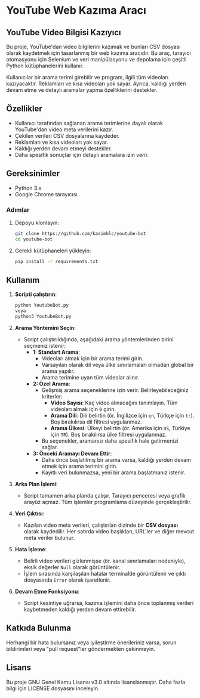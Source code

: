 # YouTube Web Kazıma Aracı
## YouTube Video Bilgisi Kazıyıcı

Bu proje, YouTube'dan video bilgilerini kazımak ve bunları CSV dosyası olarak kaydetmek için tasarlanmış bir web kazıma aracıdır. Bu araç, tarayıcı otomasyonu için Selenium ve veri manipülasyonu ve depolama için çeşitli Python kütüphanelerini kullanır.

Kullanıcılar bir arama terimi girebilir ve program, ilgili tüm videoları kazıyacaktır. Reklamları ve kısa videoları yok sayar. Ayrıca, kaldığı yerden devam etme ve detaylı aramalar yapma özelliklerini destekler.

## Özellikler
- Kullanıcı tarafından sağlanan arama terimlerine dayalı olarak YouTube'dan video meta verilerini kazır.
- Çekilen verileri CSV dosyalarına kaydeder.
- Reklamları ve kısa videoları yok sayar.
- Kaldığı yerden devam etmeyi destekler.
- Daha spesifik sonuçlar için detaylı aramalara izin verir.

## Gereksinimler
- Python 3.x
- Google Chrome tarayıcısı

### Adımlar
1. Depoyu klonlayın:
    ```sh
    git clone https://github.com/kasimblc/youtube-bot
    cd youtube-bot
    ```

2. Gerekli kütüphaneleri yükleyin:
    ```sh
    pip install -r requirements.txt
    ```

## Kullanım
1. **Scripti çalıştırın**:
    ```sh
    python YoutubeBot.py
    veya
    python3 YoutubeBot.py
    ```

2. **Arama Yöntemini Seçin**:
   - Script çalıştırıldığında, aşağıdaki arama yöntemlerinden birini seçmeniz istenir:
     - **1: Standart Arama**:  
       - Videoları almak için bir arama terimi girin.  
       - Varsayılan olarak dil veya ülke sınırlamaları olmadan global bir arama yapılır.  
       - Arama terimine uyan tüm videolar alınır.  
     - **2: Özel Arama**:  
       - Gelişmiş arama seçeneklerine izin verir. Belirleyebileceğiniz kriterler:  
         - **Video Sayısı**: Kaç video alınacağını tanımlayın. Tüm videoları almak için `0` girin.  
         - **Arama Dili**: Dili belirtin (ör. İngilizce için `en`, Türkçe için `tr`). Boş bırakılırsa dil filtresi uygulanmaz.  
         - **Arama Ülkesi**: Ülkeyi belirtin (ör. Amerika için `US`, Türkiye için `TR`). Boş bırakılırsa ülke filtresi uygulanmaz.  
       - Bu seçenekler, aramanızı daha spesifik hale getirmenizi sağlar.  
     - **3: Önceki Aramayı Devam Ettir**:  
       - Daha önce başlatılmış bir arama varsa, kaldığı yerden devam etmek için arama terimini girin.  
       - Kayıtlı veri bulunmazsa, yeni bir arama başlatmanız istenir.

3. **Arka Plan İşlemi**:
   - Script tamamen arka planda çalışır. Tarayıcı penceresi veya grafik arayüz açmaz. Tüm işlemler programlama düzeyinde gerçekleştirilir.

4. **Veri Çıktısı**:
   - Kazılan video meta verileri, çalıştırılan dizinde bir **CSV dosyası** olarak kaydedilir. Her satırda video başlıkları, URL'ler ve diğer mevcut meta veriler bulunur.

5. **Hata İşleme**:
   - Belirli video verileri gizlenmişse (ör. kanal sınırlamaları nedeniyle), eksik değerler `Null` olarak görüntülenir.  
   - İşlem sırasında karşılaşılan hatalar terminalde görüntülenir ve çıktı dosyasında `Error` olarak işaretlenir.

6. **Devam Etme Fonksiyonu**:
   - Script kesintiye uğrarsa, kazıma işlemini daha önce toplanmış verileri kaybetmeden kaldığı yerden devam ettirebilir.

## Katkıda Bulunma
Herhangi bir hata bulursanız veya iyileştirme önerileriniz varsa, sorun bildirimleri veya "pull request"ler göndermekten çekinmeyin.

## Lisans
Bu proje GNU Genel Kamu Lisansı v3.0 altında lisanslanmıştır. Daha fazla bilgi için LICENSE dosyasını inceleyin.
